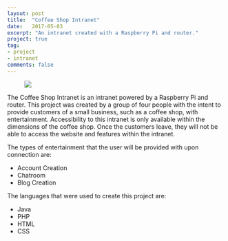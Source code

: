 ```yaml
---
layout: post
title:  "Coffee Shop Intranet"
date:   2017-05-03
excerpt: "An intranet created with a Raspberry Pi and router."
project: true
tag:
- project
- intranet
comments: false
---
```


<figure>
    <a href="https://farm5.staticflickr.com/4850/30785833037_4a0f194e4f_z.jpg"><img src="https://farm5.staticflickr.com/4850/30785833037_4a0f194e4f_z.jpg"></a>   
</figure>

The Coffee Shop Intranet is an intranet powered by a Raspberry Pi and router. This project was created by a group of four people with the intent to provide customers of a small business, such as a coffee shop, with entertainment. Accessibility to this intranet is only available within the dimensions of the coffee shop. Once the customers leave, they will not be able to access the website and features within the intranet.

The types of entertainment that the user will be provided with upon connection are:
* Account Creation
* Chatroom
* Blog Creation

The languages that were used to create this project are: 
* Java
* PHP
* HTML
* CSS
